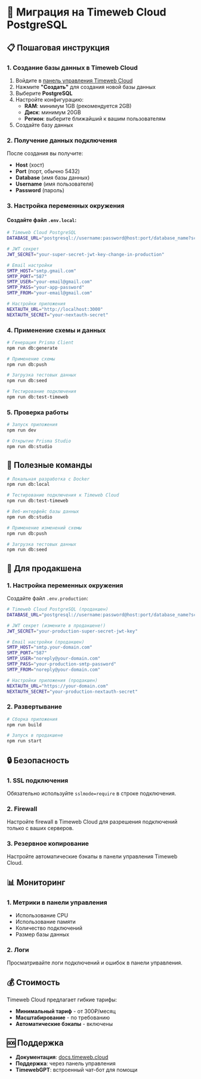 # 🚀 Миграция на Timeweb Cloud PostgreSQL

## 📋 Пошаговая инструкция

### 1. Создание базы данных в Timeweb Cloud
1. Войдите в [панель управления Timeweb Cloud](https://timeweb.cloud/my/database)
2. Нажмите **"Создать"** для создания новой базы данных
3. Выберите **PostgreSQL**
4. Настройте конфигурацию:
   - **RAM**: минимум 1GB (рекомендуется 2GB)
   - **Диск**: минимум 20GB
   - **Регион**: выберите ближайший к вашим пользователям
5. Создайте базу данных

### 2. Получение данных подключения
После создания вы получите:
- **Host** (хост)
- **Port** (порт, обычно 5432)
- **Database** (имя базы данных)
- **Username** (имя пользователя)
- **Password** (пароль)

### 3. Настройка переменных окружения

#### Создайте файл `.env.local`:
```bash
# Timeweb Cloud PostgreSQL
DATABASE_URL="postgresql://username:password@host:port/database_name?schema=public&sslmode=require"

# JWT секрет
JWT_SECRET="your-super-secret-jwt-key-change-in-production"

# Email настройки
SMTP_HOST="smtp.gmail.com"
SMTP_PORT="587"
SMTP_USER="your-email@gmail.com"
SMTP_PASS="your-app-password"
SMTP_FROM="your-email@gmail.com"

# Настройки приложения
NEXTAUTH_URL="http://localhost:3000"
NEXTAUTH_SECRET="your-nextauth-secret"
```

### 4. Применение схемы и данных
```bash
# Генерация Prisma Client
npm run db:generate

# Применение схемы
npm run db:push

# Загрузка тестовых данных
npm run db:seed

# Тестирование подключения
npm run db:test-timeweb
```

### 5. Проверка работы
```bash
# Запуск приложения
npm run dev

# Открытие Prisma Studio
npm run db:studio
```

## 🔧 Полезные команды

```bash
# Локальная разработка с Docker
npm run db:local

# Тестирование подключения к Timeweb Cloud
npm run db:test-timeweb

# Веб-интерфейс базы данных
npm run db:studio

# Применение изменений схемы
npm run db:push

# Загрузка тестовых данных
npm run db:seed
```

## 🚀 Для продакшена

### 1. Настройка переменных окружения
Создайте файл `.env.production`:
```bash
# Timeweb Cloud PostgreSQL (продакшен)
DATABASE_URL="postgresql://username:password@host:port/database_name?schema=public&sslmode=require"

# JWT секрет (измените в продакшене!)
JWT_SECRET="your-production-super-secret-jwt-key"

# Email настройки (продакшен)
SMTP_HOST="smtp.your-domain.com"
SMTP_PORT="587"
SMTP_USER="noreply@your-domain.com"
SMTP_PASS="your-production-smtp-password"
SMTP_FROM="noreply@your-domain.com"

# Настройки приложения (продакшен)
NEXTAUTH_URL="https://your-domain.com"
NEXTAUTH_SECRET="your-production-nextauth-secret"
```

### 2. Развертывание
```bash
# Сборка приложения
npm run build

# Запуск в продакшене
npm run start
```

## 🔒 Безопасность

### 1. SSL подключения
Обязательно используйте `sslmode=require` в строке подключения.

### 2. Firewall
Настройте firewall в Timeweb Cloud для разрешения подключений только с ваших серверов.

### 3. Резервное копирование
Настройте автоматические бэкапы в панели управления Timeweb Cloud.

## 📊 Мониторинг

### 1. Метрики в панели управления
- Использование CPU
- Использование памяти
- Количество подключений
- Размер базы данных

### 2. Логи
Просматривайте логи подключений и ошибок в панели управления.

## 💰 Стоимость

Timeweb Cloud предлагает гибкие тарифы:
- **Минимальный тариф** - от 300₽/месяц
- **Масштабирование** - по требованию
- **Автоматические бэкапы** - включены

## 🆘 Поддержка

- **Документация**: [docs.timeweb.cloud](https://docs.timeweb.cloud)
- **Поддержка**: через панель управления
- **TimewebGPT**: встроенный чат-бот для помощи
